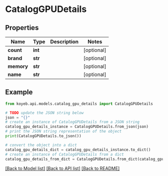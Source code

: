 # CatalogGPUDetails


## Properties

Name | Type | Description | Notes
------------ | ------------- | ------------- | -------------
**count** | **int** |  | [optional] 
**brand** | **str** |  | [optional] 
**memory** | **str** |  | [optional] 
**name** | **str** |  | [optional] 

## Example

```python
from koyeb.api.models.catalog_gpu_details import CatalogGPUDetails

# TODO update the JSON string below
json = "{}"
# create an instance of CatalogGPUDetails from a JSON string
catalog_gpu_details_instance = CatalogGPUDetails.from_json(json)
# print the JSON string representation of the object
print(CatalogGPUDetails.to_json())

# convert the object into a dict
catalog_gpu_details_dict = catalog_gpu_details_instance.to_dict()
# create an instance of CatalogGPUDetails from a dict
catalog_gpu_details_from_dict = CatalogGPUDetails.from_dict(catalog_gpu_details_dict)
```
[[Back to Model list]](../README.md#documentation-for-models) [[Back to API list]](../README.md#documentation-for-api-endpoints) [[Back to README]](../README.md)


